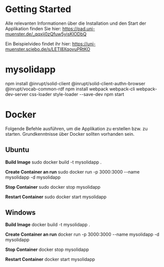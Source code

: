 # Getting Started

Alle relevanten Informationen über die Installation und den Start der Applikation finden Sie hier: https://pad.uni-muenster.de/_qqxij0zQfuw5yisKlODbQ

Ein Beispielvideo findet ihr hier: https://uni-muenster.sciebo.de/s/LETl8XqovuPRtKO

# mysolidapp


npm install @inrupt/solid-client @inrupt/solid-client-authn-browser @inrupt/vocab-common-rdf 
npm install webpack webpack-cli webpack-dev-server css-loader style-loader  --save-dev
npm start


# Docker
Folgende Befehle ausführen, um die Applikation zu erstellen bzw. zu starten. Grundkenntnisse über Docker sollten vorhanden sein.

## Ubuntu
**Build Image**
sudo docker build -t mysolidapp . 

**Create Container an run**
sudo docker run -p 3000:3000 --name mysolidapp -d mysolidapp

**Stop Container**
sudo docker stop mysolidapp

**Restart Container**
sudo docker start mysolidapp

## Windows
**Build Image**
docker build -t mysolidapp . 

**Create Container an run**
docker run -p 3000:3000 --name mysolidapp -d mysolidapp

**Stop Container**
docker stop mysolidapp

**Restart Container**
docker start mysolidapp

